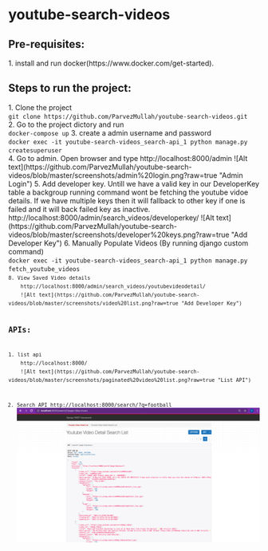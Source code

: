 # youtube-search-videos
<h2>Pre-requisites:</h2>
1. install and run docker(https://www.docker.com/get-started).


<h2>Steps to run the project:</h2>
1. Clone the project  </br>
    <code>git clone https://github.com/ParvezMullah/youtube-search-videos.git </code>  </br>
2. Go to the project dictory and run  </br>
     <code>docker-compose up</code>  
3. create a admin username and password  </br>
    <code>docker exec -it youtube-search-videos_search-api_1 python manage.py createsuperuser</code> </br>
4. Go to admin. Open browser and type
    http://localhost:8000/admin  
    ![Alt text](https://github.com/ParvezMullah/youtube-search-videos/blob/master/screenshots/admin%20login.png?raw=true "Admin Login")
5. Add developer key. Untill we have a valid key in our DeveloperKey table a backgroup running command wont be fetching the youtube vidoe details. If we have multiple keys then it will fallback to other key if one is failed and it will back failed key as inactive. </br>
    http://localhost:8000/admin/search_videos/developerkey/  
    ![Alt text](https://github.com/ParvezMullah/youtube-search-videos/blob/master/screenshots/developer%20keys.png?raw=true "Add Developer Key")
6. Manually Populate Videos (By running django custom command)  </br>
    <code>docker exec -it youtube-search-videos_search-api_1 python manage.py fetch_youtube_videos<code> 
8. View Saved Video details
    http://localhost:8000/admin/search_videos/youtubevideodetail/ 
    ![Alt text](https://github.com/ParvezMullah/youtube-search-videos/blob/master/screenshots/video%20list.png?raw=true "Add Developer Key")
    
    
<h2>APIs:</h2>
1. list api
    http://localhost:8000/ 
    ![Alt text](https://github.com/ParvezMullah/youtube-search-videos/blob/master/screenshots/paginated%20video%20list.png?raw=true "List API")
    
2. Search API 
    http://localhost:8000/search/?q=football
    ![Alt text](https://github.com/ParvezMullah/youtube-search-videos/blob/master/screenshots/paginated%20video%20search.png?raw=true "Search API")
